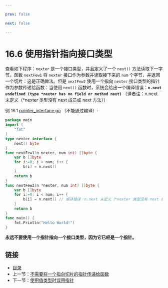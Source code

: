 ```yaml
---

prev: false  

next: false  

---
```


# 16.6 使用指针指向接口类型

查看如下程序：`nexter` 是一个接口类型，并且定义了一个 `next()` 方法读取下一字节。函数 `nextFew1` 将 `nexter` 接口作为参数并读取接下来的 `num` 个字节，并返回一个切片：这是正确做法。但是 `nextFew2` 使用一个指向 `nexter` 接口类型的指针作为参数传递给函数：当使用 `next()` 函数时，系统会给出一个编译错误：**`n.next undefined (type *nexter has no field or method next)`** （译者注：n.next 未定义（*nexter 类型没有 next 成员或 next 方法））

例 16.1 [pointer_interface.go](examples/chapter_16/pointer_interface.go) （不能通过编译）:

```go
package main
import (
    "fmt"
)
type nexter interface {
    next() byte
}
func nextFew1(n nexter, num int) []byte {
    var b []byte
    for i:=0; i < num; i++ {
        b[i] = n.next()
    }
    return b
}
func nextFew2(n *nexter, num int) []byte {
    var b []byte
    for i:=0; i < num; i++ {
        b[i] = n.next() // 编译错误：n.next 未定义（*nexter 类型没有 next 成员或 next 方法）
    }
    return b
}
func main() {
    fmt.Println("Hello World!")
}
```

**永远不要使用一个指针指向一个接口类型，因为它已经是一个指针。**

## 链接

- [目录](directory.md)
- 上一节：[不需要将一个指向切片的指针传递给函数](16.5.md)
- 下一节：[使用值类型时误用指针](16.7.md)
